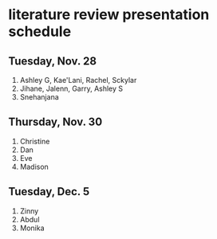 # literature review presentation schedule

## Tuesday, Nov. 28
1. Ashley G, Kae'Lani, Rachel, Sckylar
2. Jihane, Jalenn, Garry, Ashley S
3. Snehanjana

## Thursday, Nov. 30
1. Christine
2. Dan
3. Eve
4. Madison

## Tuesday, Dec. 5
1. Zinny
2. Abdul
3. Monika
